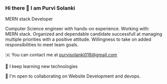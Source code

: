 ### Hi there 👋 I am Purvi Solanki
MERN stack Developer

Computer Science engineer with hands-on experience. Working with: MERN stack. Organized and dependable candidate successfull at managing multiple priorities with a positive attitude. Willingness to take on added responsibilities to meet team goals.

✉️  You can contact me at purvisolanki018@gmail.com

🧠  I keep learning new technologies

🤝  I'm open to collaborating on Website Development and devops.

<!--
**Purvisolanki/Purvisolanki** is a ✨ _special_ ✨ repository because its `README.md` (this file) appears on your GitHub profile.

Here are some ideas to get you started:

- 🔭 I’m currently working on ...
- 🌱 I’m currently learning ...
- 👯 I’m looking to collaborate on ...
- 🤔 I’m looking for help with ...
- 💬 Ask me about ...
- 📫 How to reach me: ...
- 😄 Pronouns: ...
- ⚡ Fun fact: ...
-->
